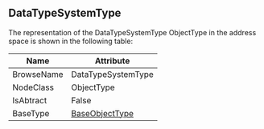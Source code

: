 <!-- objecttype -->
## DataTypeSystemType
The representation of the DataTypeSystemType ObjectType in the address space is shown in the following table:  

|Name|Attribute|
|---|---|
|BrowseName|DataTypeSystemType|
|NodeClass|ObjectType|
|IsAbtract|False|
|BaseType|[BaseObjectType](../../../Part5/ObjectTypes/BaseObjectType/readme.md)|


